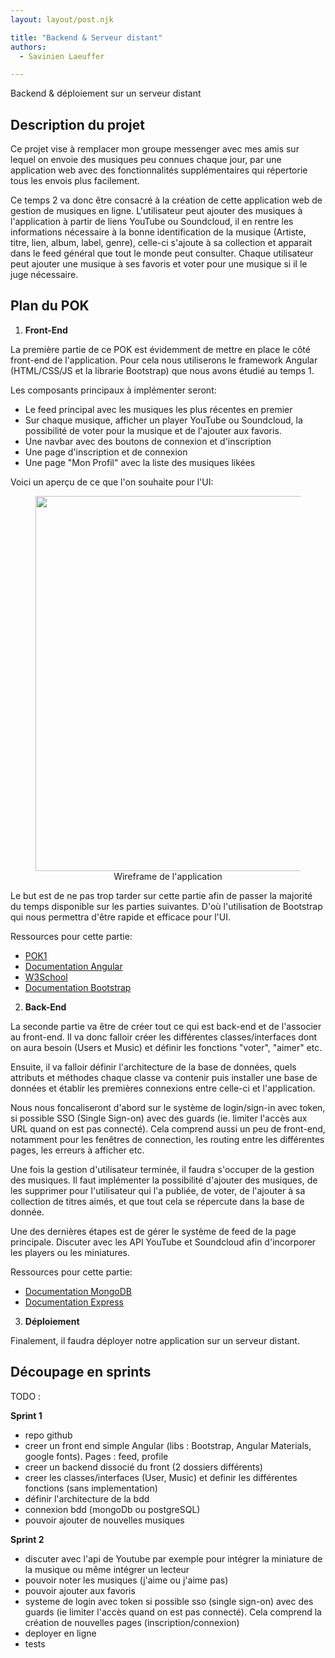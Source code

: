 ```yaml
---
layout: layout/post.njk

title: "Backend & Serveur distant"
authors:
  - Savinien Laeuffer

---
```


<!-- début résumé -->
Backend & déploiement sur un serveur distant
<!-- fin résumé -->

## Description du projet

Ce projet vise à remplacer mon groupe messenger avec mes amis sur lequel on envoie des musiques peu connues chaque jour, par une application web avec des fonctionnalités supplémentaires qui répertorie tous les envois plus facilement.

Ce temps 2 va donc être consacré à la création de cette application web de gestion de musiques en ligne. L'utilisateur peut ajouter des musiques à l'application à partir de liens YouTube ou Soundcloud, il en rentre les informations nécessaire à la bonne identification de la musique (Artiste, titre, lien, album, label, genre), celle-ci s'ajoute à sa collection et apparait dans le feed général que tout le monde peut consulter.
Chaque utilisateur peut ajouter une musique à ses favoris et voter pour une musique si il le juge nécessaire.

## Plan du POK

1. **Front-End**

La première partie de ce POK est évidemment de mettre en place le côté front-end de l'application.
Pour cela nous utiliserons le framework Angular (HTML/CSS/JS et la librarie Bootstrap) que nous avons étudié au temps 1.

Les composants principaux à implémenter seront:
- Le feed principal avec les musiques les plus récentes en premier
- Sur chaque musique, afficher un player YouTube ou Soundcloud, la possibilité de voter pour la musique et de l'ajouter aux favoris.
- Une navbar avec des boutons de connexion et d'inscription
- Une page d'inscription et de connexion
- Une page "Mon Profil" avec la liste des musiques likées

Voici un aperçu de ce que l'on souhaite pour l'UI:

<div style="width:100%;">
  <figure style="text-align:center">
    <img style="height:600px; margin-left: auto; margin-right: auto" src="../uiwireframe.png">
    <figcaption>Wireframe de l'application</figcaption>
  </figure>
</div>

Le but est de ne pas trop tarder sur cette partie afin de passer la majorité du temps disponible sur les parties suivantes. D'où l'utilisation de Bootstrap qui nous permettra d'être rapide et efficace pour l'UI.

Ressources pour cette partie:
- [POK1](./monsite.md)
- [Documentation Angular](https://angular.io/docs)
- [W3School](https://www.w3schools.com/)
- [Documentation Bootstrap](https://getbootstrap.com/docs/4.1/getting-started/introduction/)

2. **Back-End**

La seconde partie va être de créer tout ce qui est back-end et de l'associer au front-end. Il va donc falloir créer les différentes classes/interfaces dont on aura besoin (Users et Music) et définir les fonctions "voter", "aimer" etc.

Ensuite, il va falloir définir l'architecture de la base de données, quels attributs et méthodes chaque classe va contenir puis installer une base de données et établir les premières connexions entre celle-ci et l'application.

Nous nous foncaliseront d'abord sur le système de login/sign-in avec token, si possible SSO (Single Sign-on) avec des guards (ie. limiter l'accès aux URL quand on est pas connecté). Cela comprend aussi un peu de front-end, notamment pour les fenêtres de connection, les routing entre les différentes pages, les erreurs à afficher etc.

Une fois la gestion d'utilisateur terminée, il faudra s'occuper de la gestion des musiques. Il faut implémenter la possibilité d'ajouter des musiques, de les supprimer pour l'utilisateur qui l'a publiée, de voter, de l'ajouter à sa collection de titres aimés, et que tout cela se répercute dans la base de donnée.

Une des dernières étapes est de gérer le système de feed de la page principale. Discuter avec les API YouTube et Soundcloud afin d'incorporer les players ou les miniatures.

Ressources pour cette partie:
- [Documentation MongoDB](https://www.mongodb.com/docs/)
- [Documentation Express](https://expressjs.com/fr/starter/installing.html)

3. **Déploiement**

Finalement, il faudra déployer notre application sur un serveur distant.

## Découpage en sprints


TODO : 


**Sprint 1**
- repo github 
- creer un front end simple Angular (libs : Bootstrap, Angular Materials, google fonts). Pages : feed, profile
- creer un backend dissocié du front (2 dossiers différents)
- creer les classes/interfaces (User, Music) et definir les différentes fonctions (sans implementation)
- définir l'architecture de la bdd
- connexion bdd (mongoDb ou postgreSQL)
- pouvoir ajouter de nouvelles musiques

**Sprint 2**
- discuter avec l'api de Youtube par exemple pour intégrer la miniature de la musique ou même intégrer un lecteur
- pouvoir noter les musiques (j'aime ou j'aime pas)
- pouvoir ajouter aux favoris
- systeme de login avec token si possible sso (single sign-on) avec des guards (ie limiter l'accès quand on est pas connecté). Cela comprend la création de nouvelles pages (inscription/connexion)
- deployer en ligne 
- tests

